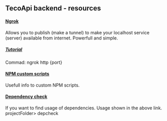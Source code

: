 ## TecoApi backend - resources

#### [Ngrok](https://ngrok.com/)
Allows you to publish (make a tunnel) to make your localhost service (server) available from internet. Powerfull and simple.
##### [Tutorial](https://www.youtube.com/watch?v=7jTajujOTIA)
Commad: ngrok http {port}

#### [NPM custom scripts](https://www.freecodecamp.org/news/introduction-to-npm-scripts-1dbb2ae01633/)
Usefull info to custom NPM scripts.

#### [Dependency check](https://www.npmjs.com/package/depcheck)
If you want to find usage of dependencies. Usage shown in the above link.
projectFolder> depcheck


 


